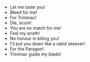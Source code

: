 - Let me taste you!
- Bleed for me!
- For Trinimac!
- Die, scum!
- You are no match for me!
- Feel my wrath!
- No honour in killing you!
- I'll put you down like a rabid skeever!
- For the Paragon!
- Trinimac guide my blade!
